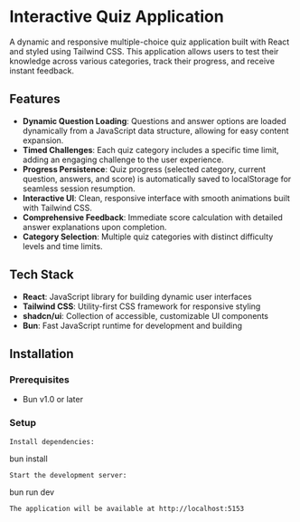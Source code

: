 # Interactive Quiz Application

A dynamic and responsive multiple-choice quiz application built with React and styled using Tailwind CSS. This application allows users to test their knowledge across various categories, track their progress, and receive instant feedback.


## Features

- **Dynamic Question Loading**: Questions and answer options are loaded dynamically from a JavaScript data structure, allowing for easy content expansion.
- **Timed Challenges**: Each quiz category includes a specific time limit, adding an engaging challenge to the user experience.
- **Progress Persistence**: Quiz progress (selected category, current question, answers, and score) is automatically saved to localStorage for seamless session resumption.
- **Interactive UI**: Clean, responsive interface with smooth animations built with Tailwind CSS.
- **Comprehensive Feedback**: Immediate score calculation with detailed answer explanations upon completion.
- **Category Selection**: Multiple quiz categories with distinct difficulty levels and time limits.

## Tech Stack

- **React**: JavaScript library for building dynamic user interfaces
- **Tailwind CSS**: Utility-first CSS framework for responsive styling
- **shadcn/ui**: Collection of accessible, customizable UI components
- **Bun**: Fast JavaScript runtime for development and building

## Installation

### Prerequisites
- Bun v1.0 or later

### Setup

```
Install dependencies:
```
bun install
```
Start the development server:
```
bun run dev
```
The application will be available at http://localhost:5153